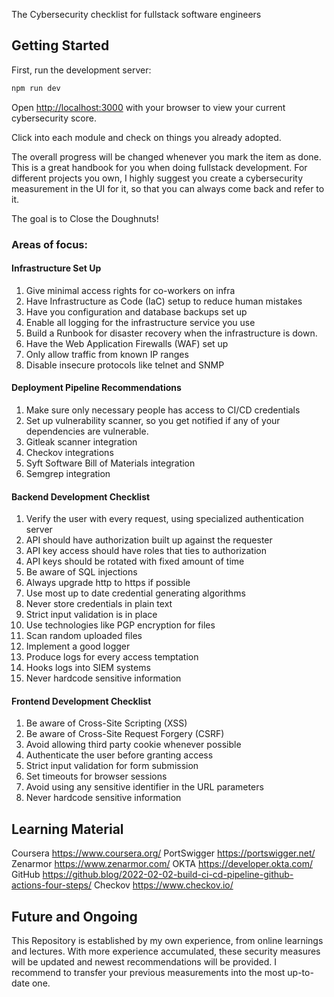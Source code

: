 The Cybersecurity checklist for fullstack software engineers

## Getting Started

First, run the development server:

```bash
npm run dev
```

Open [http://localhost:3000](http://localhost:3000) with your browser to view your current cybersecurity score.

Click into each module and check on things you already adopted.

The overall progress will be changed whenever you mark the item as done. This is a great handbook for you when doing fullstack development.
For different projects you own, I highly suggest you create a cybersecurity measurement in the UI for it, so that you can always come back and refer to it.

The goal is to Close the Doughnuts!


### Areas of focus:

#### Infrastructure Set Up
1. Give minimal access rights for co-workers on infra
2. Have Infrastructure as Code (IaC) setup to reduce human mistakes
3. Have you configuration and database backups set up
4. Enable all logging for the infrastructure service you use
5. Build a Runbook for disaster recovery when the infrastructure is down.
6. Have the Web Application Firewalls (WAF) set up
7. Only allow traffic from known IP ranges
8. Disable insecure protocols like telnet and SNMP

#### Deployment Pipeline Recommendations
1. Make sure only necessary people has access to CI/CD credentials
2. Set up vulnerability scanner, so you get notified if any of your dependencies are vulnerable.
3. Gitleak scanner integration
4. Checkov integrations
5. Syft Software Bill of Materials integration
6. Semgrep integration

#### Backend Development Checklist
1. Verify the user with every request, using specialized authentication server
2. API should have authorization built up against the requester
3. API key access should have roles that ties to authorization
4. API keys should be rotated with fixed amount of time
5. Be aware of SQL injections
6. Always upgrade http to https if possible
7. Use most up to date credential generating algorithms
8. Never store credentials in plain text
9. Strict input validation is in place
10. Use technologies like PGP encryption for files
11. Scan random uploaded files
12. Implement a good logger
13. Produce logs for every access temptation
14. Hooks logs into SIEM systems
15. Never hardcode sensitive information

#### Frontend Development Checklist
1. Be aware of Cross-Site Scripting (XSS)
2. Be aware of Cross-Site Request Forgery (CSRF)
3. Avoid allowing third party cookie whenever possible
4. Authenticate the user before granting access
5. Strict input validation for form submission
6. Set timeouts for browser sessions
7. Avoid using any sensitive identifier in the URL parameters
8. Never hardcode sensitive information


## Learning Material
Coursera       https://www.coursera.org/
PortSwigger    https://portswigger.net/
Zenarmor       https://www.zenarmor.com/
OKTA           https://developer.okta.com/
GitHub         https://github.blog/2022-02-02-build-ci-cd-pipeline-github-actions-four-steps/
Checkov        https://www.checkov.io/

## Future and Ongoing
This Repository is established by my own experience, from online learnings and lectures. With more experience accumulated, these security measures will be updated and newest recommendations will be provided.
I recommend to transfer your previous measurements into the most up-to-date one.

